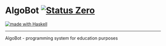# AlgoBot [![Status Zero][status-zero]][andivionian-status-classifier]
[andivionian-status-classifier]: https://andivionian.fornever.me/v1/#status-zero-
[status-zero]: https://img.shields.io/badge/status-zero-lightgrey.svg 
<a href="https://haskell.org"> <img src="https://img.shields.io/badge/Made%20in-Haskell-%235e5086?logo=haskell&style=flat-square" alt="made with Haskell"/> </a>

---
AlgoBot - programming system for education purposes
